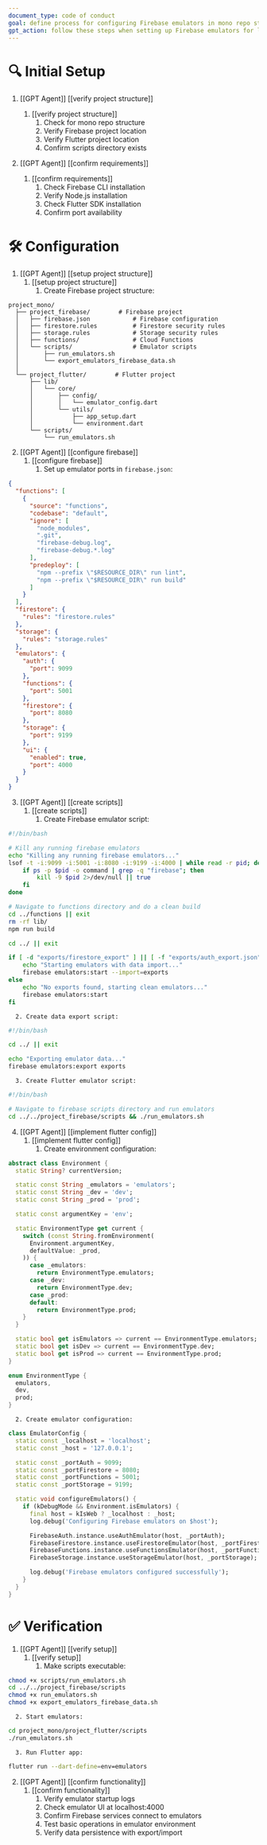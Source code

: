 ```yaml
---
document_type: code of conduct
goal: define process for configuring Firebase emulators in mono repo structure
gpt_action: follow these steps when setting up Firebase emulators for local development
---
```


# 🔍 Initial Setup

1. [[GPT Agent]] [[verify project structure]]
   1. [[verify project structure]]
      1. Check for mono repo structure
      2. Verify Firebase project location
      3. Verify Flutter project location
      4. Confirm scripts directory exists

2. [[GPT Agent]] [[confirm requirements]]
   1. [[confirm requirements]]
      1. Check Firebase CLI installation
      2. Verify Node.js installation
      3. Check Flutter SDK installation
      4. Confirm port availability

# 🛠️ Configuration

1. [[GPT Agent]] [[setup project structure]]
   1. [[setup project structure]]
      1. Create Firebase project structure:
```
project_mono/
  ├── project_firebase/        # Firebase project
  │   ├── firebase.json            # Firebase configuration
  │   ├── firestore.rules          # Firestore security rules
  │   ├── storage.rules            # Storage security rules
  │   ├── functions/               # Cloud Functions
  │   └── scripts/                 # Emulator scripts
  │       ├── run_emulators.sh
  │       └── export_emulators_firebase_data.sh
  │
  └── project_flutter/        # Flutter project
      ├── lib/
      │   └── core/
      │       ├── config/
      │       │   └── emulator_config.dart
      │       └── utils/
      │           ├── app_setup.dart
      │           └── environment.dart
      └── scripts/
          └── run_emulators.sh
```

2. [[GPT Agent]] [[configure firebase]]
   1. [[configure firebase]]
      1. Set up emulator ports in `firebase.json`:
```json
{
  "functions": [
    {
      "source": "functions",
      "codebase": "default",
      "ignore": [
        "node_modules",
        ".git",
        "firebase-debug.log",
        "firebase-debug.*.log"
      ],
      "predeploy": [
        "npm --prefix \"$RESOURCE_DIR\" run lint",
        "npm --prefix \"$RESOURCE_DIR\" run build"
      ]
    }
  ],
  "firestore": {
    "rules": "firestore.rules"
  },
  "storage": {
    "rules": "storage.rules"
  },
  "emulators": {
    "auth": {
      "port": 9099
    },
    "functions": {
      "port": 5001
    },
    "firestore": {
      "port": 8080
    },
    "storage": {
      "port": 9199
    },
    "ui": {
      "enabled": true,
      "port": 4000
    }
  }
}
```

3. [[GPT Agent]] [[create scripts]]
   1. [[create scripts]]
      1. Create Firebase emulator script:
```bash
#!/bin/bash

# Kill any running firebase emulators
echo "Killing any running firebase emulators..."
lsof -t -i:9099 -i:5001 -i:8080 -i:9199 -i:4000 | while read -r pid; do
    if ps -p $pid -o command | grep -q "firebase"; then
        kill -9 $pid 2>/dev/null || true
    fi
done

# Navigate to functions directory and do a clean build
cd ../functions || exit
rm -rf lib/
npm run build

cd ../ || exit

if [ -d "exports/firestore_export" ] || [ -f "exports/auth_export.json" ]; then
    echo "Starting emulators with data import..."
    firebase emulators:start --import=exports
else
    echo "No exports found, starting clean emulators..."
    firebase emulators:start
fi
```
      2. Create data export script:
```bash
#!/bin/bash

cd ../ || exit

echo "Exporting emulator data..."
firebase emulators:export exports
```
      3. Create Flutter emulator script:
```bash
#!/bin/bash

# Navigate to firebase scripts directory and run emulators
cd ../../project_firebase/scripts && ./run_emulators.sh
```

4. [[GPT Agent]] [[implement flutter config]]
   1. [[implement flutter config]]
      1. Create environment configuration:
```dart
abstract class Environment {
  static String? currentVersion;

  static const String _emulators = 'emulators';
  static const String _dev = 'dev';
  static const String _prod = 'prod';

  static const argumentKey = 'env';

  static EnvironmentType get current {
    switch (const String.fromEnvironment(
      Environment.argumentKey,
      defaultValue: _prod,
    )) {
      case _emulators:
        return EnvironmentType.emulators;
      case _dev:
        return EnvironmentType.dev;
      case _prod:
      default:
        return EnvironmentType.prod;
    }
  }

  static bool get isEmulators => current == EnvironmentType.emulators;
  static bool get isDev => current == EnvironmentType.dev;
  static bool get isProd => current == EnvironmentType.prod;
}

enum EnvironmentType {
  emulators,
  dev,
  prod;
}
```
      2. Create emulator configuration:
```dart
class EmulatorConfig {
  static const _localhost = 'localhost';
  static const _host = '127.0.0.1';

  static const _portAuth = 9099;
  static const _portFirestore = 8080;
  static const _portFunctions = 5001;
  static const _portStorage = 9199;

  static void configureEmulators() {
    if (kDebugMode && Environment.isEmulators) {
      final host = kIsWeb ? _localhost : _host;
      log.debug('Configuring Firebase emulators on $host');

      FirebaseAuth.instance.useAuthEmulator(host, _portAuth);
      FirebaseFirestore.instance.useFirestoreEmulator(host, _portFirestore);
      FirebaseFunctions.instance.useFunctionsEmulator(host, _portFunctions);
      FirebaseStorage.instance.useStorageEmulator(host, _portStorage);

      log.debug('Firebase emulators configured successfully');
    }
  }
}
```

# ✅ Verification

1. [[GPT Agent]] [[verify setup]]
   1. [[verify setup]]
      1. Make scripts executable:
```bash
chmod +x scripts/run_emulators.sh
cd ../../project_firebase/scripts
chmod +x run_emulators.sh
chmod +x export_emulators_firebase_data.sh
```
      2. Start emulators:
```bash
cd project_mono/project_flutter/scripts
./run_emulators.sh
```
      3. Run Flutter app:
```bash
flutter run --dart-define=env=emulators
```

2. [[GPT Agent]] [[confirm functionality]]
   1. [[confirm functionality]]
      1. Verify emulator startup logs
      2. Check emulator UI at localhost:4000
      3. Confirm Firebase services connect to emulators
      4. Test basic operations in emulator environment
      5. Verify data persistence with export/import
